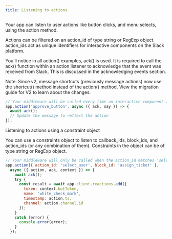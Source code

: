 ```yaml
---
title: Listening to actions
---
```

Your app can listen to user actions like button clicks, and menu selects, using the action method.

Actions can be filtered on an action_id of type string or RegExp object. action_ids act as unique identifiers for interactive components on the Slack platform.

You’ll notice in all action() examples, ack() is used. It is required to call the ack() function within an action listener to acknowledge that the event was received from Slack. This is discussed in the acknowledging events section.

Note: Since v2, message shortcuts (previously message actions) now use the shortcut() method instead of the action() method. View the migration guide for V2 to learn about the changes.

```js
// Your middleware will be called every time an interactive component with the action_id "approve_button" is triggered
app.action('approve_button', async ({ ack, say }) => {
  await ack();
  // Update the message to reflect the action
});
```

Listening to actions using a constraint object

You can use a constraints object to listen to callback_ids, block_ids, and action_ids (or any combination of them). Constraints in the object can be of type string or RegExp object.

```js
// Your middleware will only be called when the action_id matches 'select_user' AND the block_id matches 'assign_ticket'
app.action({ action_id: 'select_user', block_id: 'assign_ticket' },
  async ({ action, ack, context }) => {
    await ack();
    try {
      const result = await app.client.reactions.add({
        token: context.botToken,
        name: 'white_check_mark',
        timestamp: action.ts,
        channel: action.channel.id
      });
    }
    catch (error) {
      console.error(error);
    }
  });
```
